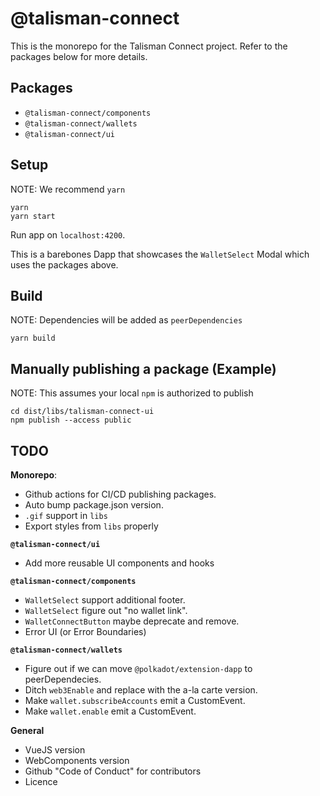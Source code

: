 # @talisman-connect

This is the monorepo for the Talisman Connect project. Refer to the packages below for more details.

## Packages

- `@talisman-connect/components`
- `@talisman-connect/wallets`
- `@talisman-connect/ui`

## Setup

NOTE: We recommend `yarn`

```
yarn
yarn start
```

Run app on `localhost:4200`.

This is a barebones Dapp that showcases the `WalletSelect` Modal which uses the packages above.

## Build

NOTE: Dependencies will be added as `peerDependencies`

```
yarn build
```

## Manually publishing a package (Example)

NOTE: This assumes your local `npm` is authorized to publish

```
cd dist/libs/talisman-connect-ui
npm publish --access public
```

## TODO

**Monorepo**:

- Github actions for CI/CD publishing packages.
- Auto bump package.json version.
- `.gif` support in `libs`
- Export styles from `libs` properly

**`@talisman-connect/ui`**

- Add more reusable UI components and hooks

**`@talisman-connect/components`**

- `WalletSelect` support additional footer.
- `WalletSelect` figure out "no wallet link".
- `WalletConnectButton` maybe deprecate and remove.
- Error UI (or Error Boundaries)

**`@talisman-connect/wallets`**

- Figure out if we can move `@polkadot/extension-dapp` to peerDependecies.
- Ditch `web3Enable` and replace with the a-la carte version.
- Make `wallet.subscribeAccounts` emit a CustomEvent.
- Make `wallet.enable` emit a CustomEvent.

**General**

- VueJS version
- WebComponents version
- Github "Code of Conduct" for contributors
- Licence
